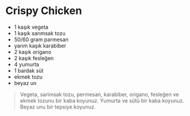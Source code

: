 # Crispy Chicken

- 1 kaşık vegeta
- 1 kaşık sarımsak tozu
- 50/60 gram parmesan
- yarım kaşık karabiber
- 2 kaşık origano
- 2 kaşık fesleğen
- 4 yumurta
- 1 bardak süt
- ekmek tozu
- beyaz un

> Vegeta, sarimsak tozu, permesan, karabiber, origano, fesleğen ve ekmek tozunu bir kaba koyunuz.
> Yumurta ve sütü bir kaba koyunuz.
> Beyaz unu bir tepsiye koyunuz.
